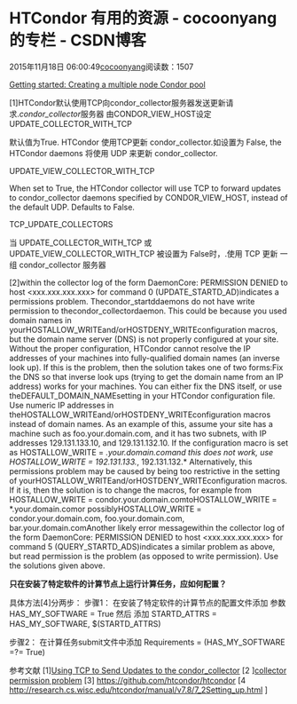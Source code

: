 
# HTCondor 有用的资源 - cocoonyang的专栏 - CSDN博客


2015年11月18日 06:00:49[cocoonyang](https://me.csdn.net/cocoonyang)阅读数：1507



[Getting started: Creating a multiple node Condor pool](https://spinningmatt.wordpress.com/2011/06/12/getting-started-creating-a-multiple-node-condor-pool/)

[1]HTCondor默认使用TCP向condor_collector服务器发送更新请求.*condor_collector*服务器 由CONDOR_VIEW_HOST设定
UPDATE_COLLECTOR_WITH_TCP

默认值为True. HTCondor 使用TCP更新 condor_collector.如设置为 False, the HTCondor daemons 将使用 UDP 来更新 condor_collector.

UPDATE_VIEW_COLLECTOR_WITH_TCP

When set to True, the HTCondor collector will use TCP to forward updates to condor_collector daemons specified by CONDOR_VIEW_HOST, instead of the default UDP. Defaults to False.

TCP_UPDATE_COLLECTORS

当 UPDATE_COLLECTOR_WITH_TCP 或 UPDATE_VIEW_COLLECTOR_WITH_TCP 被设置为 False时，.使用 TCP 更新 一组 condor_collector 服务器




[2]within the collector log of the form
DaemonCore: PERMISSION DENIED to host <xxx.xxx.xxx.xxx> for command 0 (UPDATE_STARTD_AD)indicates a permissions problem. Thecondor_startddaemons do not
 have write permission to thecondor_collectordaemon. This could be because you used domain names in yourHOSTALLOW_WRITEand/orHOSTDENY_WRITEconfiguration
 macros, but the domain name server (DNS) is not properly configured at your site. Without the proper configuration, HTCondor cannot resolve the IP addresses of your machines into fully-qualified domain names (an inverse look up). If this is the problem, then
 the solution takes one of two forms:Fix the DNS so that inverse look ups (trying to get the domain name from an IP address) works for your machines. You can either fix the DNS itself, or use theDEFAULT_DOMAIN_NAMEsetting in your HTCondor configuration file.
Use numeric IP addresses in theHOSTALLOW_WRITEand/orHOSTDENY_WRITEconfiguration macros instead of domain names. As an example of this, assume your site has a machine such as foo.your.domain.com, and it has two subnets, with IP addresses 129.131.133.10, and 129.131.132.10. If the configuration macro is set as
HOSTALLOW_WRITE = *.your.domain.comand this does not work, use
HOSTALLOW_WRITE = 192.131.133.*, 192.131.132.*
Alternatively, this permissions problem may be caused by being too restrictive in the setting of yourHOSTALLOW_WRITEand/orHOSTDENY_WRITEconfiguration macros. If it is, then
 the solution is to change the macros, for example from
HOSTALLOW_WRITE = condor.your.domain.comtoHOSTALLOW_WRITE = *.your.domain.comor possiblyHOSTALLOW_WRITE = condor.your.domain.com, foo.your.domain.com, \
 bar.your.domain.comAnother likely error messagewithin the collector log of the form
DaemonCore: PERMISSION DENIED to host <xxx.xxx.xxx.xxx> for command 5 (QUERY_STARTD_ADS)indicates a similar problem as above, but read permission is the problem (as opposed to write permission). Use the solutions given above.

**只在安装了特定软件的计算节点上运行计算任务，应如何配置？**

具体方法[4]分两步：
步骤1：
在安装了特定软件的计算节点的配置文件添加 参数
HAS_MY_SOFTWARE = True
然后 添加
STARTD_ATTRS = HAS_MY_SOFTWARE, $(STARTD_ATTRS)

步骤2：
在计算任务submit文件中添加
Requirements = (HAS_MY_SOFTWARE =?= True)

参考文献
[1][Using TCP to Send Updates to the condor_collector](https://research.cs.wisc.edu/htcondor/manual/v8.4.1/3_7Networking_includes.html#SECTION00475000000000000000)
[2 ][collector permission problem](http://research.cs.wisc.edu/htcondor/manual/v7.8/7_7Troubleshooting.html)
[3] https://github.com/htcondor/htcondor
[4 http://research.cs.wisc.edu/htcondor/manual/v7.8/7_2Setting_up.html
]


